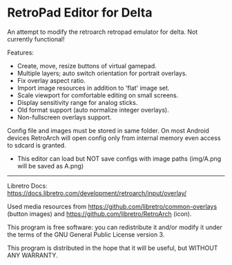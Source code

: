 # RetroPad Editor for Delta

An attempt to modify the retroarch retropad emulator for delta. Not currently functional!

Features:
- Create, move, resize buttons of virtual gamepad.
- Multiple layers; auto switch orientation for portrait overlays.
- Fix overlay aspect ratio.
- Import image resources in addition to 'flat' image set.
- Scale viewport for comfortable editing on small screens.
- Display sensitivity range for analog sticks.
- Old format support (auto normalize integer overlays).
- Non-fullscreen overlays support.

Config file and images must be stored in same folder.
On most Android devices RetroArch will open config only from internal memory even access to sdcard is granted.
- This editor can load but NOT save configs with image paths (img/A.png will be saved as A.png)
---
Libretro Docs: https://docs.libretro.com/development/retroarch/input/overlay/

Used media resources from https://github.com/libretro/common-overlays (button images) and https://github.com/libretro/RetroArch (icon).

This program is free software: you can redistribute it and/or modify it under the terms of the GNU General Public License version 3.

This program is distributed in the hope that it will be useful, but WITHOUT ANY WARRANTY.

